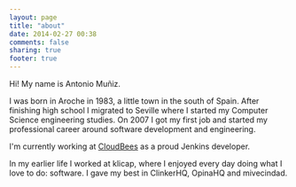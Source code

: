 ```yaml
---
layout: page
title: "about"
date: 2014-02-27 00:38
comments: false
sharing: true
footer: true
---
```


Hi! My name is Antonio Muñiz. 

I was born in Aroche in 1983, a little town in the south of Spain. After finishing high school I migrated to Seville where I started my Computer Science engineering studies.
On 2007 I got my first job and started my professional career around software development and engineering.

I'm currently working at [CloudBees](https://www.cloudbees.com) as a proud Jenkins developer.

In my earlier life I worked at klicap, where I enjoyed every day doing what I love to do: software. I gave my best in ClinkerHQ, OpinaHQ and mivecindad.
